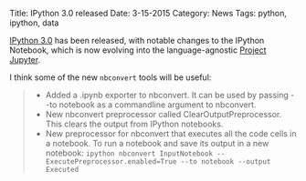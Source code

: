 Title: IPython 3.0 released
Date: 3-15-2015
Category: News
Tags: python, ipython, data

[IPython 3.0](http://ipython.org/ipython-doc/3/whatsnew/version3.html) has been released, with notable changes to the IPython Notebook, which is now evolving into the language-agnostic [Project Jupyter](http://jupyter.org/).

I think some of the new `nbconvert` tools will be useful:

> * Added a .ipynb exporter to nbconvert. It can be used by passing --to notebook as a commandline argument to nbconvert.
> * New nbconvert preprocessor called ClearOutputPreprocessor. This clears the output from IPython notebooks.
> * New preprocessor for nbconvert that executes all the code cells in a notebook. To run a notebook and save its output in a new notebook:
>    ```ipython nbconvert InputNotebook --ExecutePreprocessor.enabled=True --to notebook --output Executed```
